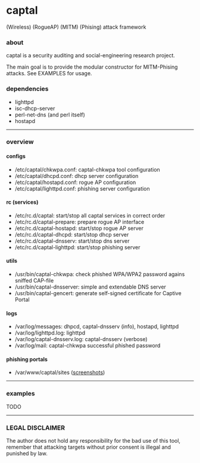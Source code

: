 # captal
(Wireless) (RogueAP) (MITM) (Phising) attack framework

### about

captal is a security auditing and social-engineering research project.

The main goal is to provide the modular constructor for MITM-Phising attacks.
See EXAMPLES for usage.

### dependencies

- lighttpd
- isc-dhcp-server
- perl-net-dns (and perl itself)
- hostapd

---

### overview

#### configs

- /etc/captal/chkwpa.conf: captal-chkwpa tool configuration
- /etc/captal/dhcpd.conf: dhcp server configuration
- /etc/captal/hostapd.conf: rogue AP configuration
- /etc/captal/lighttpd.conf: phishing server configuration

#### rc (services)

- /etc/rc.d/captal: start/stop all captal services in correct order
- /etc/rc.d/captal-prepare: prepare rogue AP interface
- /etc/rc.d/captal-hostapd: start/stop rogue AP server
- /etc/rc.d/captal-dhcpd: start/stop dhcp server
- /etc/rc.d/captal-dnsserv: start/stop dns server
- /etc/rc.d/captal-lighttpd: start/stop phishing server

#### utils

- /usr/bin/captal-chkwpa: check phished WPA/WPA2 password agains sniffed CAP-file
- /usr/bin/captal-dnsserver: simple and extendable DNS server
- /usr/bin/captal-gencert: generate self-signed certificate for Captive Portal

#### logs

- /var/log/messages: dhpcd, captal-dnsserv (info), hostapd, lighttpd
- /var/log/lighttpd.log: lighttpd
- /var/log/captal-dnsserv.log: captal-dnsserv (verbose)
- /var/log/mail: captal-chkwpa successful phished password

#### phishing portals

- /var/www/captal/sites ([screenshots](https://github.com/chinarulezzz/captal/blob/master/PORTALS.md))

---

### examples

TODO

---

### LEGAL DISCLAIMER

The author does not hold any responsibility for the bad use of this tool,
remember that attacking targets without prior consent is illegal and punished by law.
